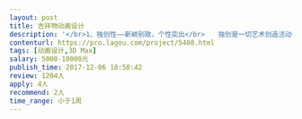 ```yaml
---                
layout: post       
title: 吉祥物动画设计           
description: '</br>1、独创性——新颖别致，个性突出</br>　　独创是一切艺术创造活动中最宝贵的因素。作为企业吉祥物要凸显其独特的个性就必须塑造形象的独特性须塑造形象的独特性，彰显与众不同的个性。</br>2、关联性——设计主题的关联性</br>　　是指企业造型设计必须与表达的主题或者传播的意念直接有所关联，有着必然的联系。 这种关联必须与产品和活动之间有所关联。　</br>3、拟人化——人格化的艺术处理</br>　　拟人化的吉祥物和造型，令人感到亲切可爱，个性鲜明，给人耳目一新的视觉感受，从而深化了人们对设计主题的印象。</br>4、吉祥物的亲和力</br>指艺术形象给人传递一种亲近宜人的感觉，它能渗透人的内心深处，诱发心里的感情反映，推动人们更加从感情上贴近艺术形象。</br>5、吉祥物的审美性</br>　吉祥物作为一种特殊的艺术样式，要使消费大众关注或喜爱，必须有一定的审美价值，才能发挥它的作用。在进行造型必须遵循一定的形式美的法则，美的形象，美的情感，美的称为，才能具有难以抗拒的吸引力。</br>6、系统性——各种形态变化的吉祥物</br>　　吉祥物主造型确定后，根据企业推广的实际需要，会出现不同色彩、形态、表情、动作、场合等所使用的吉祥物造型，他们之间是一脉相承但又各具特色的。如大型运动会的项目分项设计。</br>7、延展性——各种材质及工艺</br>　　吉祥物视觉传达的要素可根据印刷、施工、材料、工艺等的不同而具备不同的设计外延性。如：电视广告、纪念品中的毛绒玩具、徽章、帽子、大型活动中的雕塑、充气吉祥物等。</br>　　通过以上七种吉祥物的特性展示，企业在吉祥物设计上体现出了形象上的夸张、活泼、可爱、憨厚、幽默，色彩上的亮丽，对比鲜明，体现出了一个生动的企业形象。</br>'     
contenturl: https://pro.lagou.com/project/5408.html      
tags: [动画设计,3D Max]            
salary: 5000-10000元          
publish_time: 2017-12-06 18:50:42         
review: 1204人                   
apply: 4人                   
recommend: 2人                   
time_range: 小于1周              
---                 
```

